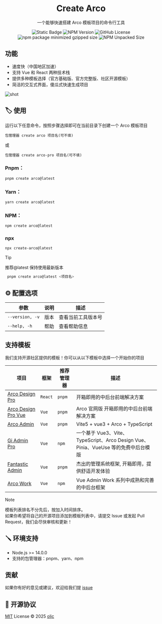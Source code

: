 <div align="center">

<h1 align="center">Create Arco</h1>
<p align="center">一个能够快速搭建 Arco 模板项目的命令行工具</p> 
  
![Static Badge](https://img.shields.io/badge/%E8%B6%85%E7%BA%A7%E5%BF%AB%E7%9A%84Cli%20-bright?logo=bytedance&color=%23fff)
![NPM Version](https://img.shields.io/npm/v/create-arco?logo=npm&logoColor=%23CB3837&label=version&labelColor=%23E8F3FF&color=%23165DFF)
![GitHub License](https://img.shields.io/github/license/oljc/create-arco?labelColor=%23404040&color=%2300B42A)
![npm package minimized gzipped size](https://img.shields.io/bundlejs/size/create-arco?label=mini%20size&labelColor=%231d2129&color=%230E42D2)
![NPM Unpacked Size](https://img.shields.io/npm/unpacked-size/create-arco?logo=javascript&color=%233491FA)

</div>

## 功能

- 速度快（中国地区加速）
- 支持 Vue 和 React 两种技术栈
- 提供多种模板选择（官方基础版、官方完整版、社区开源模板）
- 简洁的交互式界面，傻瓜式快速生成项目

![shot](https://github.com/user-attachments/assets/26c165f4-e99e-4318-bf13-fe90b9d382d2)

## 🏷️ 使用

运行以下任意命令，按照步骤选择即可在当前目录下创建一个 Arco 模板项目

```
包管理器 create arco 项目名(可不填)
```

或

```
包管理器 create arco-pro 项目名(可不填)
```

### Pnpm：

```sh
pnpm create arco@latest
```

### Yarn：

```sh
yarn create arco@latest
```

### NPM：

```sh
npm create arco@latest
```

### npx

```sh
npx create-arco@latest
```

> [!TIP]
> 推荐@latest 保持使用最新版本
>
> ```sh
>  pnpm create arco@latest <项目名>
> ```

## ⚙️ 配置选项

| 参数            | 说明 | 描述               |
| --------------- | ---- | ------------------ |
| `--version, -v` | 版本 | 查看当前工具版本号 |
| `--help, -h`    | 帮助 | 查看帮助信息       |

## 支持模板

我们支持开源社区提供的模板！你可以从以下模板中选择一个开始你的项目

| 项目                                                   | 框架    | 推荐管理器 | 描述                                                                               |
| ------------------------------------------------------ | ------- | ---------- | ---------------------------------------------------------------------------------- |
| [Arco Design Pro](https://react-pro.arco.design)       | `React` | `pnpm`     | 开箱即用的中后台前端解决方案                                                       |
| [Arco Design Pro Vue](https://vue-pro.arco.design)     | `Vue`   | `pnpm`     | Arco 官网版 开箱即用的中后台前端解决方案                                           |
| [Arco Admin ](https://github.com/oljc/arco-admin)      | `Vue`   | `pnpm`     | Vite5 + vue3 + Arco + TypeScript                                                   |
| [Gi Admin Pro](https://gitee.com/lin0716/gi-demo)      | `Vue`   | `npm`      | 一个基于 Vue3、Vite、TypeScript、Arco Design Vue、Pinia、VueUse 等的免费中后台模版 |
| [Fantastic Admin](https://fantastic-admin.hurui.me/)   | `Vue`   | `pnpm`     | 杰出的管理系统框架, 开箱即用，提供舒适开发体验                                     |
| [Arco Work](https://github.com/qingqingxuan/arco-work) | `Vue`   | `npm`      | Vue Admin Work 系列中成熟和完善的中后台框架                                        |

> [!NOTE]
> 模板列表排名不分先后，按加入时间排序。  
> 如果你希望将自己的开源项目添加到模板列表中，请提交 Issue 或发起 Pull Request，我们会尽快审核和更新！

## 🪛 环境支持

- Node.js >= 14.0.0
- 支持的包管理器：pnpm、yarn、npm

## 贡献

如果你有好的意见或建议，欢迎给我们提 [issue](https://github.com/oljc/create-arco/issues)

## 📑 开源协议

[MIT](./LICENSE) License © 2025 [oljc](https://github.com/oljc)
